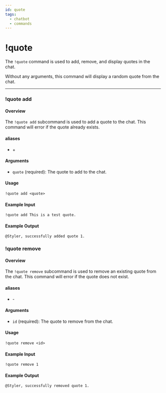 ```yaml
---
id: quote
tags:
  - chatbot
  - commands
---
```

# !quote

The `!quote` command is used to add, remove, and display quotes in the chat.

Without any arguments, this command will display a random quote from the chat.

---

### !quote add

#### Overview

The `!quote add` subcommand is used to add a quote to the chat. This command will error if the quote already exists.

#### aliases

- \+

#### Arguments

- `quote` (required): The quote to add to the chat.

#### Usage

```
!quote add <quote>
```

#### Example Input

```
!quote add This is a test quote.
```

#### Example Output

```
@Styler, successfully added quote 1. 
```

### !quote remove

#### Overview

The `!quote remove` subcommand is used to remove an existing quote from the chat. This command will error if the quote does not exist.

#### aliases

- \-

#### Arguments

- `id` (required): The quote to remove from the chat.

#### Usage

```
!quote remove <id>
```

#### Example Input

```
!quote remove 1
```

#### Example Output

```
@Styler, successfully removed quote 1. 
```
